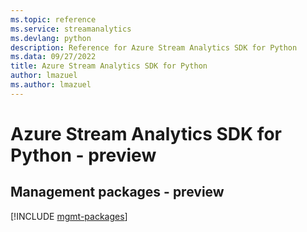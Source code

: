 ```yaml
---
ms.topic: reference
ms.service: streamanalytics
ms.devlang: python
description: Reference for Azure Stream Analytics SDK for Python
ms.data: 09/27/2022
title: Azure Stream Analytics SDK for Python
author: lmazuel
ms.author: lmazuel
---
```

# Azure Stream Analytics SDK for Python - preview

## Management packages - preview
[!INCLUDE [mgmt-packages](stream-analytics-mgmt-index.md)]